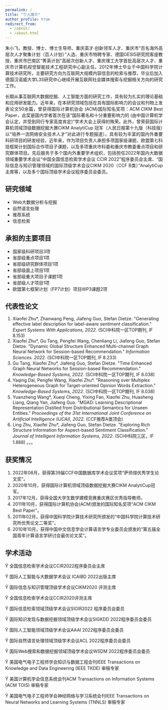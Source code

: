 ```yaml
---
permalink: /
title: "个人简介"
author_profile: true
redirect_from: 
  - /about/
  - /about.html
---
```



<div style="text-align: justify;">
  朱小飞，教授、博士、博士生导师、重庆英才∙创新领军人才、重庆市“百名海外高层次人才聚集计划（百人计划）”人选、重庆市特聘专家、德国GESIS研究院客座教授、重庆市巴南区“菁英计划”高层次创新人才、重庆理工大学首批高层次人才、重庆市计算机视觉智能技术工程研究中心副主任。2012年博士毕业于中国科学院计算技术研究所，主要研究方向为互联网大规模内容信息的检索与推荐，毕业后加入德国汉诺威大学L3S研究中心继续开展互联网社会媒体搜索与挖掘相关方向的研究工作。

  长期从事互联网大数据挖掘、人工智能方面的研究工作，具有较为扎实的理论基础和应用研发能力。近年来，在本研究领域包括在具有国际影响力的会议和刊物上发表论文50余篇，曾获得国际计算机协会 (ACM)国际知名奖项：ACM CIKM Best Paper，此奖是国内学者首次在该“国际著名和十分重要影响力的 (由中国计算机学会认定，并受到同行专家高度肯定)”学术大会上获得的殊荣。此外，曾荣获国际计算机领域顶级数据挖掘大赛CIKM AnalytiCup 冠军（人民日报第十九版（科技版）以“培养一流网络安全技术人才”对此进行专题报道）。具有较为丰富的国内外重要科研项目的研发经验，近年来，作为项目负责人承担多项国家级课题、欧盟第七科技框架计划国际合作项目子课题，以及多项重庆市科委和重庆市教委重点项目和研究群体项目。先后服务于多个国内外重要学术组织，包括担任2022年国内大数据领域重要学术会议“中国全国信息检索学术会议 CCIR 2022”程序委员会主席、“国际信息与知识管理领域的国际顶级学术会议CIKM 2020（CCF B类）”AnalytiCup主席等，以及多个国际顶级学术会议程序委员会委员。
</div>



## 研究领域
- Web大数据分析与挖掘
- 自然语言处理
- 推荐系统
- 信息检索

## 承担的主要项目
- 国家级科研项目3项
- 省部级重点项目1项
- 省部级研究群体项目1项
- 省部级面上项目1项
- 省部级重大项目子课题1项
- 省部级人才项目1项
- 欧盟第七框架计划（FP7计划）项目WP3课题2项

## 代表性论文
1. Xiaofei Zhu*, Zhanwang Peng, Jiafeng Guo, Stefan Dietze. "Generating effective label description for label-aware sentiment classification." *Expert Systems With Applications, 2022.* (SCI中科院一区TOP期刊, IF 8.153)
2. Xiaofei Zhu*, Gu Tang, Pengfei Wang, Chenliang Li, Jiafeng Guo, Stefan Dietze. "Dynamic Global Structure Enhanced Multi-channel Graph Neural Network for Session-based Recommendation." *Information Sciences. 2022.* (SCI中科院一区TOP期刊, IF 8.233)
3. Gu Tang, Xiaofei Zhu*, Jiafeng Guo, Stefan Dietze. "Time Enhanced Graph Neural Networks for Session-based Recommendation." *Knowledge-Based Systems, 2022.* (SCI中科院一区TOP期刊, IF 8.038)
4. Yaqing Dai, Pengfei Wang, Xiaofei Zhu*. "Reasoning over Multiplex Heterogeneous Graph for Target-oriented Opinion Words Extraction." *Knowledge-Based Systems, 2022.* (SCI中科院一区TOP期刊, IF 8.038)
5. Yuanzheng Wang*, Xueqi Cheng, Yixing Fan, Xiaofei Zhu, Huasheng Liang, Qiang Yan, Jiafeng Guo. "MGAD: Learning Descriptional Representation Distilled from Distributional Semantics for Unseen Entities." *Proceedings of the 31st International Joint Conference on Artificial Intelligence (IJCAI), 2022.* (CCF推荐A类顶会)
6. Ling Zhu, Xiaofei Zhu*, Jiafeng Guo, Stefan Dietze. "Exploring Rich Structure Information for Aspect-based Sentiment Classification." *Journal of Intelligent Information Systems, 2022.* (SCI中科院三区，IF 1.888)
。。。

## 获奖情况
1. 2022年08月，获得第39届CCF中国数据库学术会议奖项“萨师煊优秀学生论文奖”。
2. 2020年10月，获得国际计算机领域顶级数据挖掘大赛CIKM AnalytiCup冠军。
3. 2017年12月，获得全国大学生数学建模竞赛重庆赛区优秀指导教师。
4. 2011年10月，获得国际计算机协会(ACM)颁发的国际知名奖项“ACM CIKM Best Paper”。
5. 2011年02月，获得中国科学院计算技术研究所颁发的“中国科学院计算技术研究所优秀论文二等奖”。
6. 2010年10月，获得中国中文信息学会计算语言学专业委员会颁发的“第五届全国青年计算语言学研讨会最优论文奖”。

## 学术活动
Ÿ   全国信息检索学术会议CCIR2022程序委员会主席

Ÿ   国际人工智能与大数据学术会议 ICAIBD 2022出版主席

Ÿ   国际信息与知识管理顶级学术会议CIKM2020 评测主席

Ÿ   全国信息检索学术会议CCIR2020评测主席

Ÿ   国际信息检索领域顶级学术会议SIGIR2022 程序委员会委员

Ÿ   国际知识发现与数据挖掘领域顶级学术会议SIGKDD 2022程序委员会委员

Ÿ   国际人工智能领域顶级学术会议AAAI 2022程序委员会委员

Ÿ   国际自然语言处理领域顶级学术会议ACL 2022程序委员会委员

Ÿ   国际Web搜索和数据挖掘领域顶级学术会议WSDM 2022程序委员会委员

Ÿ   美国电气电子工程师学会知识与数据工程会刊IEEE Transactions on Knowledge and Data Engineering (IEEE TKDE) 审稿专家

Ÿ   美国计算机学会信息系统会刊ACM Transactions on Information Systems (ACM TOIS) 审稿专家

Ÿ   美国电气电子工程师学会神经网络与学习系统会刊IEEE Transactions on Neural Networks and Learning Systems (TNNLS) 审稿专家

 





